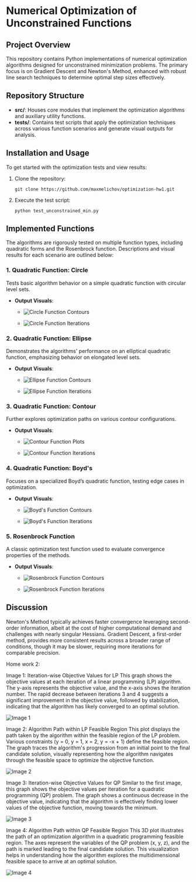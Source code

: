 # Numerical Optimization of Unconstrained Functions

## Project Overview
This repository contains Python implementations of numerical optimization algorithms designed for unconstrained minimization problems. The primary focus is on Gradient Descent and Newton's Method, enhanced with robust line search techniques to determine optimal step sizes effectively.

## Repository Structure
- **src/**: Houses core modules that implement the optimization algorithms and auxiliary utility functions.
- **tests/**: Contains test scripts that apply the optimization techniques across various function scenarios and generate visual outputs for analysis.

## Installation and Usage
To get started with the optimization tests and view results:
1. Clone the repository:
   ```
   git clone https://github.com/maxmelichov/optimization-hw1.git
   ```
2. Execute the test script:
   ```
   python test_unconstrained_min.py
   ```

## Implemented Functions
The algorithms are rigorously tested on multiple function types, including quadratic forms and the Rosenbrock function. Descriptions and visual results for each scenario are outlined below:

### 1. Quadratic Function: Circle
Tests basic algorithm behavior on a simple quadratic function with circular level sets.
- **Output Visuals**:
  - ![Circle Function Contours](plots/Circle/circle_plot.png)

  - ![Circle Function Iterations](plots/Circle/Figure_1.png)

### 2. Quadratic Function: Ellipse
Demonstrates the algorithms' performance on an elliptical quadratic function, emphasizing behavior on elongated level sets.
- **Output Visuals**:
  - ![Ellipse Function Contours](plots/Ellipse/ellipse.png)

  - ![Ellipse Function Iterations](plots/Ellipse/Figure_1.png)

### 3. Quadratic Function: Contour
Further explores optimization paths on various contour configurations.
- **Output Visuals**:
  - ![Contour Function Plots](plots/Contour/contour.png)

  - ![Contour Function Iterations](plots/Contour/Figure_1.png)

### 4. Quadratic Function: Boyd's
Focuses on a specialized Boyd’s quadratic function, testing edge cases in optimization.
- **Output Visuals**:
  - ![Boyd's Function Contours](plots/Boyd/boyd_plot.png)

  - ![Boyd's Function Iterations](plots/Boyd/iteration.png)

### 5. Rosenbrock Function
A classic optimization test function used to evaluate convergence properties of the methods.
- **Output Visuals**:
  - ![Rosenbrock Function Contours](plots/Rosenbrock/rosenbrock_plot.png)

  - ![Rosenbrock Function Iterations](plots/Rosenbrock/iteration.png)

## Discussion
Newton's Method typically achieves faster convergence leveraging second-order information, albeit at the cost of higher computational demand and challenges with nearly singular Hessians. Gradient Descent, a first-order method, provides more consistent results across a broader range of conditions, though it may be slower, requiring more iterations for comparable precision.



Home work 2: 

Image 1: Iteration-wise Objective Values for LP
This graph shows the objective values at each iteration of a linear programming (LP) algorithm. The y-axis represents the objective value, and the x-axis shows the iteration number. The rapid decrease between iterations 3 and 4 suggests a significant improvement in the objective value, followed by stabilization, indicating that the algorithm has likely converged to an optimal solution.

![Image 1](plots_hw2/Figure_1.png)

Image 2: Algorithm Path within LP Feasible Region
This plot displays the path taken by the algorithm within the feasible region of the LP problem. Various constraints (y = 0, y = 1, x = 2, y = -x + 1) define the feasible region. The graph traces the algorithm's progression from an initial point to the final candidate solution, visually representing how the algorithm navigates through the feasible space to optimize the objective function.

![Image 2](plots_hw2/Figure_2.png)

Image 3: Iteration-wise Objective Values for QP
Similar to the first image, this graph shows the objective values per iteration for a quadratic programming (QP) problem. The graph shows a continuous decrease in the objective value, indicating that the algorithm is effectively finding lower values of the objective function, moving towards the minimum.

![Image 3](plots_hw2/Figure_3.png)

Image 4: Algorithm Path within QP Feasible Region
This 3D plot illustrates the path of an optimization algorithm in a quadratic programming feasible region. The axes represent the variables of the QP problem (x, y, z), and the path is marked leading to the final candidate solution. This visualization helps in understanding how the algorithm explores the multidimensional feasible space to arrive at an optimal solution.

![Image 4](plots_hw2/Figure_4.png)
